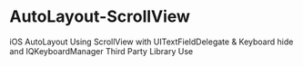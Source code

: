 # AutoLayout-ScrollView
iOS AutoLayout Using ScrollView with UITextFieldDelegate &amp; Keyboard hide and IQKeyboardManager Third Party Library Use
